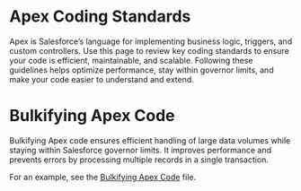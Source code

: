 
# Apex Coding Standards

Apex is Salesforce’s language for implementing business logic, triggers, and custom controllers. Use this page to review key coding standards to ensure your code is efficient, maintainable, and scalable. Following these guidelines helps optimize performance, stay within governor limits, and make your code easier to understand and extend.

# Bulkifying Apex Code

Bulkifying Apex code ensures efficient handling of large data volumes while staying within Salesforce governor limits. It improves performance and prevents errors by processing multiple records in a single transaction.

For an example, see the [Bulkifying Apex Code](./Best_Practices/Apex_Standards/Examples.js#L1) file.
